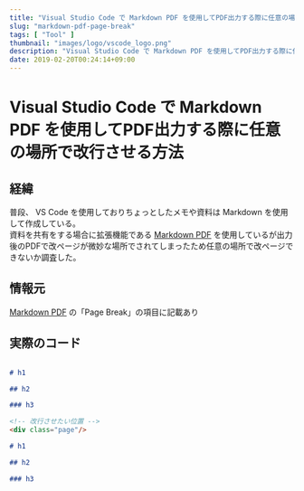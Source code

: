 ```yaml
---
title: "Visual Studio Code で Markdown PDF を使用してPDF出力する際に任意の場所で改行させる"
slug: "markdown-pdf-page-break"
tags: [ "Tool" ]
thumbnail: "images/logo/vscode_logo.png"
description: "Visual Studio Code で Markdown PDF を使用してPDF出力する際に任意の場所で改行させる方法 経緯 普段、 VS Code を使用しておりちょっとしたメモや資料は Markdown を使用して作成しているが出力後のPDFで改ページが微妙な場所でされてしまったため任意の場所で改ページできないか調査した。"
date: 2019-02-20T00:24:14+09:00
---
```


# Visual Studio Code で Markdown PDF を使用してPDF出力する際に任意の場所で改行させる方法

## 経緯

普段、 VS Code を使用しておりちょっとしたメモや資料は Markdown を使用して作成している。  
資料を共有をする場合に拡張機能である [Markdown PDF](https://marketplace.visualstudio.com/items?itemName=yzane.markdown-pdf) を使用しているが出力後のPDFで改ページが微妙な場所でされてしまったため任意の場所で改ページできないか調査した。

## 情報元

[Markdown PDF](https://marketplace.visualstudio.com/items?itemName=yzane.markdown-pdf) の「Page Break」の項目に記載あり

## 実際のコード

```md

# h1

## h2

### h3

<!-- 改行させたい位置 -->
<div class="page"/>

# h1

## h2

### h3

```
